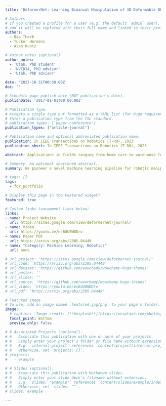 ```yaml
---
title: 'DeformerNet: Learning Bimanual Manipulation of 3D Deformable Objects'

# Authors
# If you created a profile for a user (e.g. the default `admin` user), write the username (folder name) here
# and it will be replaced with their full name and linked to their profile.
authors:
  - Bao Thach
  - Tucker Hermans
  - Alan Kuntz

# Author notes (optional)
author_notes:
  - 'Utah, PhD student'
  - 'NVIDIA, PhD advisor'
  - 'Utah, PhD advisor'

date: '2023-10-31T00:00:00Z'
doi: ''

# Schedule page publish date (NOT publication's date).
publishDate: '2017-01-01T00:00:00Z'

# Publication type.
# Accepts a single type but formatted as a YAML list (for Hugo requirements).
# Enter a publication type from the CSL standard.
# publication_types: ['paper-conference']
publication_types: ["article-journal"]

# Publication name and optional abbreviated publication name.
publication: In IEEE Transactions on Robotics (T-RO), 2023
publication_short: In IEEE Transactions on Robotics (T-RO), 2023

abstract: Applications in fields ranging from home care to warehouse fulfillment to surgical assistance require robots to reliably manipulate the shape of 3D deformable objects. Analytic models of elastic, 3D deformable objects require numerous parameters to describe the potentially infinite degrees of freedom present in determining the object's shape. Previous attempts at performing 3D shape control rely on hand-crafted features to represent the object shape and require training of object-specific control models. We overcome these issues through the use of our novel DeformerNet neural network architecture, which operates on a partial-view point cloud of the manipulated object and a point cloud of the goal shape to learn a low-dimensional representation of the object shape. This shape embedding enables the robot to learn a visual servo controller that computes the desired robot end-effector action to iteratively deform the object toward the target shape. We demonstrate both in simulation and on a physical robot that DeformerNet reliably generalizes to object shapes and material stiffness not seen during training. Crucially, using DeformerNet, the robot successfully accomplishes three surgical sub-tasks:retraction (moving tissue aside to access a site underneath it), tissue wrapping (a sub-task in procedures like aortic stent placements), and connecting two tubular pieces of tissue (a sub-task in anastomosis).

# Summary. An optional shortened abstract.
summary: We pioneer a novel machine learning pipeline for robotic manipulation of deformable objects in surgery and warehouses, by developing a novel neural network that predicts robot actions based on point cloud observation. My work outperforms the previous learning-based method by 240% in terms of Chamfer distance.

# tags: []
tags:
  - for_portfolio

# Display this page in the Featured widget?
featured: true

# Custom links (uncomment lines below)
links:
- name: Project Website
  url: https://sites.google.com/view/deformernet-journal/
- name: Video
  url: https://youtu.be/esBdUBWDDro
- name: Paper PDF
  url: https://arxiv.org/abs/2305.04449  
- name: "Category: Machine Learning, Robotics"
  url: none

# url_project: 'https://sites.google.com/view/deformernet-journal/'
# url_code: 'https://arxiv.org/abs/2305.04449'
# url_dataset: 'https://github.com/wowchemy/wowchemy-hugo-themes'
# url_poster: ''
# url_slides: ''
# url_source: 'https://github.com/wowchemy/wowchemy-hugo-themes'
# url_video: 'https://youtu.be/esBdUBWDDro'
# url_pdf: 'https://arxiv.org/abs/2305.04449'

# Featured image
# To use, add an image named `featured.jpg/png` to your page's folder.
image:
  # caption: 'Image credit: [**Unsplash**](https://unsplash.com/photos/pLCdAaMFLTE)'
  focal_point: Bottom
  preview_only: false

# # Associated Projects (optional).
# #   Associate this publication with one or more of your projects.
# #   Simply enter your project's folder or file name without extension.
# #   E.g. `internal-project` references `content/project/internal-project/index.md`.
# #   Otherwise, set `projects: []`.
# projects:
#   - example

# # Slides (optional).
# #   Associate this publication with Markdown slides.
# #   Simply enter your slide deck's filename without extension.
# #   E.g. `slides: "example"` references `content/slides/example/index.md`.
# #   Otherwise, set `slides: ""`.
# slides: example

---
```


<!-- {{% callout note %}}
Click the _Cite_ button above to demo the feature to enable visitors to import publication metadata into their reference management software.
{{% /callout %}}

{{% callout note %}}
Create your slides in Markdown - click the _Slides_ button to check out the example.
{{% /callout %}}

Add the publication's **full text** or **supplementary notes** here. You can use rich formatting such as including [code, math, and images](https://wowchemy.com/docs/content/writing-markdown-latex/). -->
